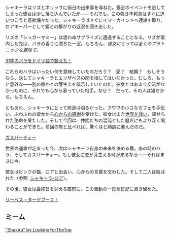<!-- title: タナキシャ・カリア -->
<!-- status: 生存 -->

シャキーラはリズとネリッサに前日の出来事を尋ねた。最近のイベントを逃してしまった彼女は少し落ち込んでいたが――それでも、この強き不死鳥はすぐに追いつこうと意欲満々だった。シャキーラはすぐにイマーカインドへ連絡を取り、ロアキーパーとして姫との繋がりの近況を聞き出した。

リズの「シュガーマミー」は思わぬサプライズに遭遇することとなる。リズが案内した先は、バラの香りに満ちた一室。もちろん、_彼女にとっては全くのプラトニックな意味で。_

[31本のバラをドイツ語で数えた！](#embed:https://www.youtube.com/live/ngfdLbrpeM4?si=WEPtJx1R5jje3zOQ&t=5400)

これらのバラはいったい何を意味していたのだろう？　愛？　結婚？　もしそうなら、決してシャキーラとエリザベスの間を指してはいなかった。むしろ、もっと意外な――別の誰かとの芽生えを暗示していたのだ。彼女とはあまり交流がなかったのに、それでも心から慕っていた相手。なぜ？　だって、その人は猫だから。もちろん。

ともあれ、シャキーラにとって前途は明るかった。フワワの小さなカフェを手伝い、ふわふわの彼女から[心からの感謝](https://www.youtube.com/live/ngfdLbrpeM4?si=vEe1MwWo-G92o61N&t=7708)を受けた。彼女はまた[世界を救い](https://www.youtube.com/live/ngfdLbrpeM4?si=k8ITOhctAgqchF4l&t=9334)、課せられた使命を果たした。そして今回は、仲間たちの混沌とした騒ぎにもより深く関わることができた。前回の旅と比べれば、驚くほど順調に進んだのだ。

[ガスパーティー](#embed:https://www.youtube.com/live/ngfdLbrpeM4?si=kvQVbcOUu1hlwAx6&t=12015)

世界の運命が定まった今、次はシャキーラ自身の未来を決める番。あの時のバラ、そしてガスパーティー。もし彼女に恋が芽生える時が来るなら――それはまさに今。

彼女はピンクの猫、ロアと出会い、心からの言葉を交わした。そして二人は結ばれた（参照: [シャキーラ-ロア](#edge:raora-kiara)）。

その後、彼女は最終日を迎える直前に、この激動の一日を日記に書き留めた。

[リーベス・ターゲブーフ！](#embed:https://www.youtube.com/live/ngfdLbrpeM4?si=SDhiMcfQ4LxQdVG1&t=15145)

## ミーム

["Shakira" by LookingForTheTop](https://x.com/lookingfortheto/status/1921420623143723162)
